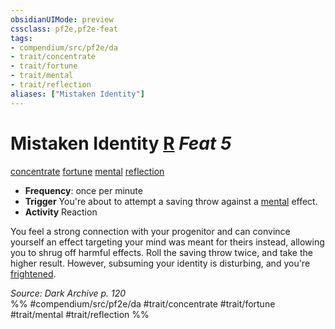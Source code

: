 ```yaml
---
obsidianUIMode: preview
cssclass: pf2e,pf2e-feat
tags:
- compendium/src/pf2e/da
- trait/concentrate
- trait/fortune
- trait/mental
- trait/reflection
aliases: ["Mistaken Identity"]
---
```

# Mistaken Identity  [R](rules/core-rulebook/chapter-9-playing-the-game.md#Actions "Reaction") *Feat 5*  
[concentrate](rules/traits/concentrate.md "Concentrate Action & Ability Trait")  [fortune](rules/traits/fortune.md "Fortune Effect Trait")  [mental](rules/traits/mental.md "Mental Effect Trait")  [reflection](rules/traits/reflection-da.md "Reflection Ancestry & Heritage Trait")  

- **Frequency**: once per minute
- **Trigger** You're about to attempt a saving throw against a [mental](rules/traits/mental.md "Mental Effect Trait") effect.
- **Activity** Reaction

You feel a strong connection with your progenitor and can convince yourself an effect targeting your mind was meant for theirs instead, allowing you to shrug off harmful effects. Roll the saving throw twice, and take the higher result. However, subsuming your identity is disturbing, and you're [frightened](rules/conditions.md#Frightened).

*Source: Dark Archive p. 120*  
%% #compendium/src/pf2e/da #trait/concentrate #trait/fortune #trait/mental #trait/reflection %%